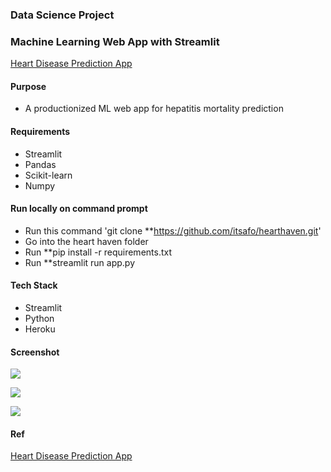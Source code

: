 ### Data Science Project
### Machine Learning Web App with Streamlit
[Heart Disease Prediction App](https://hearthaven.herokuapp.com)


#### Purpose
+ A productionized ML web app for hepatitis mortality prediction


#### Requirements
+ Streamlit
+ Pandas
+ Scikit-learn
+ Numpy


#### Run locally on command prompt
+ Run this command 'git clone **https://github.com/itsafo/hearthaven.git'
+ Go into the heart haven folder
+ Run **pip install -r requirements.txt 
+ Run **streamlit run app.py 

#### Tech Stack
+ Streamlit
+ Python
+ Heroku

#### Screenshot
![](images/ml_streamlit_app01.png)



![](images/ml_streamlit_app02.png)



![](images/ml_streamlit_app03.png)




#### Ref
<a href="https://hearthaven.herokuapp.com" target="_blank">Heart Disease Prediction App</a>

